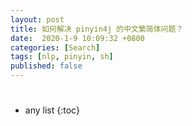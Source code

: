 ```yaml
---
layout: post
title: 如何解决 pinyin4j 的中文繁简体问题？
date:  2020-1-9 10:09:32 +0800
categories: [Search]
tags: [nlp, pinyin, sh]
published: false
---
```


# 

* any list
{:toc}
